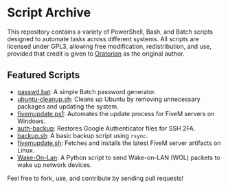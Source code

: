 # Script Archive

This repository contains a variety of PowerShell, Bash, and Batch scripts designed to automate tasks across different systems. All scripts are licensed under GPL3, allowing free modification, redistribution, and use, provided that credit is given to [Oratorian](https://github.com/Oratorian) as the original author.

## Featured Scripts

- [passwd.bat](Batch/passwd.bat): A simple Batch password generator.
- [ubuntu-cleanup.sh](Bash/ubuntu-cleanup.sh): Cleans up Ubuntu by removing unnecessary packages and updating the system.
- [fivemupdate.ps1](PowerShell/fivemupdate.ps1): Automates the update process for FiveM servers on Windows.
- [auth-backup](Bash/auth-backup): Restores Google Authenticator files for SSH 2FA.
- [backup.sh](Bash/backup.sh): A basic backup script using `rsync`.
- [fivemupdate.sh](Bash/fivemupdate.sh): Fetches and installs the latest FiveM server artifacts on Linux.
- [Wake-On-Lan](Python/wol): A Python script to send Wake-on-LAN (WOL) packets to wake up network devices.

Feel free to fork, use, and contribute by sending pull requests!
